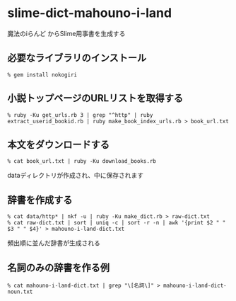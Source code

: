 slime-dict-mahouno-i-land
=========================
魔法のiらんど からSlime用事書を生成する

## 必要なライブラリのインストール

    % gem install nokogiri


## 小説トップページのURLリストを取得する

    % ruby -Ku get_urls.rb 3 | grep "^http" | ruby extract_userid_bookid.rb | ruby make_book_index_urls.rb > book_url.txt


## 本文をダウンロードする

    % cat book_url.txt | ruby -Ku download_books.rb

dataディレクトリが作成され、中に保存されます

## 辞書を作成する

    % cat data/http* | nkf -u | ruby -Ku make_dict.rb > raw-dict.txt
    % cat raw-dict.txt | sort | uniq -c | sort -r -n | awk '{print $2 " " $3 " " $4}' > mahouno-i-land-dict.txt

頻出順に並んだ辞書が生成される


## 名詞のみの辞書を作る例

    % cat mahouno-i-land-dict.txt | grep "\[名詞\]" > mahouno-i-land-dict-noun.txt
